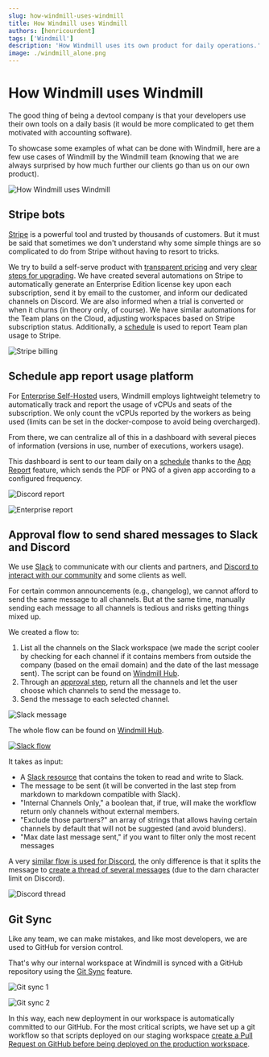 ```yaml
---
slug: how-windmill-uses-windmill
title: How Windmill uses Windmill
authors: [henricourdent]
tags: ['Windmill']
description: 'How Windmill uses its own product for daily operations.'
image: ./windmill_alone.png
---
```


# How Windmill uses Windmill

The good thing of being a devtool company is that your developers use their own tools on a daily basis (it would be more complicated to get them motivated with accounting software).

To showcase some examples of what can be done with Windmill, here are a few use cases of Windmill by the Windmill team (knowing that we are always surprised by how much further our clients go than us on our own product).

![How Windmill uses Windmill](./windmill_alone.png "How Windmill uses Windmill")

## Stripe bots

[Stripe](https://stripe.com/) is a powerful tool and trusted by thousands of customers. But it must be said that sometimes we don't understand why some simple things are so complicated to do from Stripe without having to resort to tricks.

We try to build a self-serve product with [transparent pricing](/pricing) and very [clear steps for upgrading](/docs/misc/plans_details). We have created several automations on Stripe to automatically generate an Enterprise Edition license key upon each subscription, send it by email to the customer, and inform our dedicated channels on Discord. We are also informed when a trial is converted or when it churns (in theory only, of course). We have similar automations for the Team plans on the Cloud, adjusting workspaces based on Stripe subscription status. Additionally, a [schedule](/docs/core_concepts/scheduling) is used to report Team plan usage to Stripe.

![Stripe billing](./stripe_billing.png "Stripe billing")

## Schedule app report usage platform

For [Enterprise Self-Hosted](/pricing) users, Windmill employs lightweight telemetry to automatically track and report the usage of vCPUs and seats of the subscription. We only count the vCPUs reported by the workers as being used (limits can be set in the docker-compose to avoid being overcharged).

From there, we can centralize all of this in a dashboard with several pieces of information (versions in use, number of executions, workers usage).

This dashboard is sent to our team daily on a [schedule](/docs/core_concepts/scheduling) thanks to the [App Report](/docs/apps/schedule_reports) feature, which sends the PDF or PNG of a given app according to a configured frequency.

![Discord report](./discord_report.png "Discord report")

![Enterprise report](./ee_report.png "Enterprise report")

## Approval flow to send shared messages to Slack and Discord

We use [Slack](https://slack.com/) to communicate with our clients and partners, and [Discord to interact with our community](https://discord.com/invite/V7PM2YHsPB) and some clients as well.

For certain common announcements (e.g., changelog), we cannot afford to send the same message to all channels. But at the same time, manually sending each message to all channels is tedious and risks getting things mixed up.

We created a flow to:

1. List all the channels on the Slack workspace (we made the script cooler by checking for each channel if it contains members from outside the company (based on the email domain) and the date of the last message sent). The script can be found on [Windmill Hub](https://hub.windmill.dev/scripts/slack/7124/list-slack-channels%2C-last-message-date%2C-and-whether-it-contains-external-members-slack#approved).
2. Through an [approval step](/docs/flows/flow_approval), return all the channels and let the user choose which channels to send the message to.
3. Send the message to each selected channel.

![Slack message](./slack_message.png "Slack message")

The whole flow can be found on [Windmill Hub](https://hub.windmill.dev/flows/53/list-slack-channels-and-send-shared-message-to-selected-channels).

[![Slack flow](./slack_flow.png "Slack flow")](https://hub.windmill.dev/flows/53/list-slack-channels-and-send-shared-message-to-selected-channels)

It takes as input:

- A [Slack resource](/docs/integrations/slack) that contains the token to read and write to Slack.
- The message to be sent (it will be converted in the last step from markdown to markdown compatible with Slack).
- "Internal Channels Only," a boolean that, if true, will make the workflow return only channels without external members.
- "Exclude those partners?" an array of strings that allows having certain channels by default that will not be suggested (and avoid blunders).
- "Max date last message sent," if you want to filter only the most recent messages

A very [similar flow is used for Discord](https://hub.windmill.dev/flows/54/list-discord-channels-and-send-shared-message-in-thread), the only difference is that it splits the message to [create a thread of several messages](https://hub.windmill.dev/scripts/discord/7123/create-discord-thread-and-send-messages-discord#approved) (due to the darn character limit on Discord).

![Discord thread](./discord_thread.png "Discord thread")

## Git Sync

Like any team, we can make mistakes, and like most developers, we are used to GitHub for version control.

That's why our internal workspace at Windmill is synced with a GitHub repository using the [Git Sync](/docs/advanced/git_sync) feature.

![Git sync 1](./git_sync1.png "Git sync 1")

![Git sync 2](./git_sync2.png "Git sync 2")

In this way, each new deployment in our workspace is automatically committed to our GitHub. For the most critical scripts, we have set up a git workflow so that scripts deployed on our staging workspace [create a Pull Request on GitHub before being deployed on the production workspace](/docs/advanced/deploy_gh_gl).